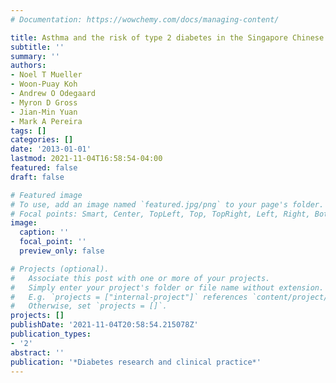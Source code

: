 ```yaml
---
# Documentation: https://wowchemy.com/docs/managing-content/

title: Asthma and the risk of type 2 diabetes in the Singapore Chinese Health Study
subtitle: ''
summary: ''
authors:
- Noel T Mueller
- Woon-Puay Koh
- Andrew O Odegaard
- Myron D Gross
- Jian-Min Yuan
- Mark A Pereira
tags: []
categories: []
date: '2013-01-01'
lastmod: 2021-11-04T16:58:54-04:00
featured: false
draft: false

# Featured image
# To use, add an image named `featured.jpg/png` to your page's folder.
# Focal points: Smart, Center, TopLeft, Top, TopRight, Left, Right, BottomLeft, Bottom, BottomRight.
image:
  caption: ''
  focal_point: ''
  preview_only: false

# Projects (optional).
#   Associate this post with one or more of your projects.
#   Simply enter your project's folder or file name without extension.
#   E.g. `projects = ["internal-project"]` references `content/project/deep-learning/index.md`.
#   Otherwise, set `projects = []`.
projects: []
publishDate: '2021-11-04T20:58:54.215078Z'
publication_types:
- '2'
abstract: ''
publication: '*Diabetes research and clinical practice*'
---
```

